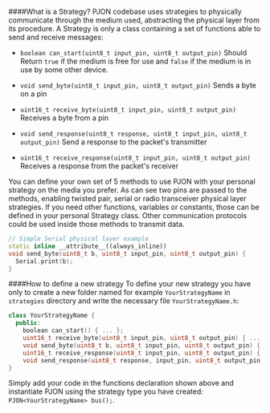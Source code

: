 
####What is a Strategy?
PJON codebase uses strategies to physically communicate through the medium used, abstracting the physical layer from its procedure. A Strategy is only a class containing a set of functions able to send and receive messages:

- `boolean can_start(uint8_t input_pin, uint8_t output_pin)`
  Should Return `true` if the medium is free for use and `false` if the medium is in use by some other device.

- `void send_byte(uint8_t input_pin, uint8_t output_pin)`
  Sends a byte on a pin

- `uint16_t receive_byte(uint8_t input_pin, uint8_t output_pin)`
  Receives a byte from a pin

- `void send_response(uint8_t response, uint8_t input_pin, uint8_t output_pin)`
  Send a response to the packet's transmitter

- `uint16_t receive_response(uint8_t input_pin, uint8_t output_pin)`
  Receives a response from the packet's receiver

You can define your own set of 5 methods to use PJON with your personal strategy on the media you prefer. As can see two pins are passed to the methods, enabling twisted pair, serial or radio transceiver physical layer strategies. If you need other functions, variables or constants, those can be defined in your personal Strategy class. Other communication protocols could be used inside those methods to transmit data.

```cpp
// Simple Serial physical layer example
static inline __attribute__((always_inline))
void send_byte(uint8_t b, uint8_t input_pin, uint8_t output_pin) {
  Serial.print(b);
}
```

####How to define a new strategy
To define your new strategy you have only to create a new folder named for example `YourStrategyName` in `strategies`
directory and write the necessary file `YourStrategyName.h`:

```cpp
class YourStrategyName {
  public:
    boolean can_start() { ... };
    uint16_t receive_byte(uint8_t input_pin, uint8_t output_pin) { ... };
    void send_byte(uint8_t b, uint8_t input_pin, uint8_t output_pin) { ... };
    uint16_t receive_response(uint8_t input_pin, uint8_t output_pin) { ... };
    void send_response(uint8_t response, input_pin, uint8_t output_pin) { ... };
}
```

Simply add your code in the functions declaration shown above and instantiate PJON using the strategy type you
have created: `PJON<YourStrategyName> bus();`.
